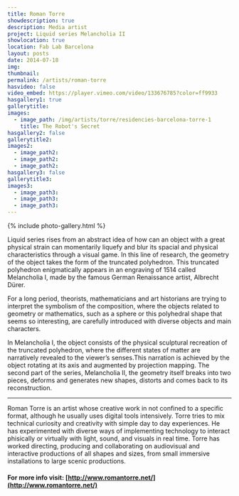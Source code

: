 ```yaml
---
title: Roman Torre
showdescription: true
description: Media artist
project: Liquid series Melancholia II
showlocation: true
location: Fab Lab Barcelona
layout: posts
date: 2014-07-18
img: 
thumbnail: 
permalink: /artists/roman-torre
hasvideo: false
video_embed: https://player.vimeo.com/video/133676785?color=ff9933
hasgallery1: true   
gallerytitle: 
images:
  - image_path: /img/artists/torre/residencies-barcelona-torre-1
    title: The Robot's Secret
hasgallery2: false       
gallerytitle2:  
images2:
  - image_path2: 
  - image_path2: 
  - image_path2: 
hasgallery3: false    
gallerytitle3:  
images3:
  - image_path3: 
  - image_path3: 
  - image_path3:    
---
```


{% include photo-gallery.html %}

Liquid series rises from an abstract idea of how can an object with a great physical strain can momentarily liquefy and blur its spacial and physical characteristics through a visual game. In this line of research, the geometry of the object takes the form of the truncated polyhedron. This truncated polyhedron enigmatically appears in an engraving of 1514 called Melancholia I, made by the famous German Renaissance artist, Albrecht Dürer.

For a long period, theorists, mathematicians and art historians are trying to interpret the symbolism of the composition, where the objects related to geometry or mathematics, such as a sphere or this polyhedral shape that seems so interesting, are carefully introduced with diverse objects and main characters.

In Melancholia I, the object consists of the physical sculptural recreation of the truncated polyhedron, where the different states of matter are narratively revealed to the viewer’s senses.This narration is achieved by the object rotating at its axis and augmented by projection mapping. The second part of the series, Melancholia II, the geometry itself breaks into two pieces, deforms and generates new shapes, distorts and comes back to its reconstruction.

-------

Roman Torre is an artist whose creative work in not confined to a specific format, although he usually uses digital tools intensively. Torre tries to mix technical curiosity and creativity with simple day to day experiences. He has experimented with diverse ways of implementing technology to interact phisically or virtually with light, sound, and visuals in real time. Torre has worked directing, producing and collaborating on audiovisual and interactive productions of all shapes and sizes, from small immersive installations to large scenic productions.

#### For more info visit: [http://www.romantorre.net/](http://www.romantorre.net/)
